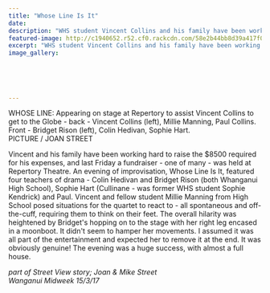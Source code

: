 ```yaml
---
title: "Whose Line Is It"
date: 
description: "WHS student Vincent Collins and his family have been working hard to raise the $8500 required for his expenses, and last Friday a fundraiser - one of many - was held at Repertory Theatre..."
featured-image: http://c1940652.r52.cf0.rackcdn.com/58e2b44bb8d39a417f00076b/Rep-theatre-write-up-Midweek-15-March.jpg
excerpt: "WHS student Vincent Collins and his family have been working hard to raise the $8500 required for his expenses, and last Friday a fundraiser - one of many - was held at Repertory Theatre."
image_gallery:
    
    
    
    
    
---
```


<p><span><span>WHOSE LINE: Appearing on stage at Repertory to assist Vincent Collins to get to the Globe - back - Vincent Collins (left), Millie Manning, Paul Collins. Front - Bridget Rison (left), Colin Hedivan, Sophie Hart. <br />PICTURE / JOAN STREET</span></span></p>
<p><span>Vincent and his family have been working hard to raise the $8500 required for his expenses, and last Friday a fundraiser - one of many - was held at Repertory Theatre. An evening of improvisation, Whose Line Is It, featured four teachers of drama - Colin Hedivan and Bridget Rison (both Whanganui High School), Sophie Hart (Cullinane - was former WHS student Sophie Kendrick) and Paul. Vincent and fellow student Millie Manning from High School posed situations for the quartet to react to - all spontaneous and off-the-cuff, requiring them to think on their feet. The overall hilarity was heightened by Bridget's hopping on to the stage with her right leg encased in a moonboot. It didn't seem to hamper her movements. I assumed it was all part of the entertainment and expected her to remove it at the end. It was obviously genuine! The evening was a huge success, with almost a full house.</span></p>
<p><em>part of Street View story; Joan &amp; Mike Street<br />Wanganui Midweek 15/3/17&nbsp;</em></p>

